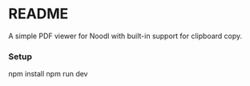 # README #

A simple PDF viewer for Noodl with built-in support for clipboard copy.

### Setup ###

npm install
npm run dev
